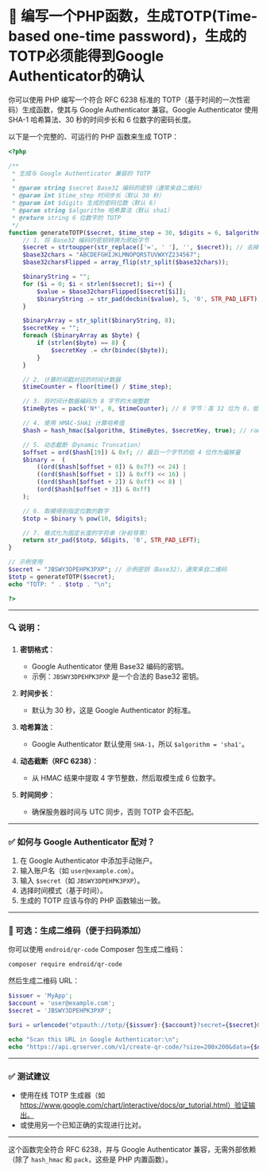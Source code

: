 # 🤵 编写一个PHP函数，生成TOTP(Time-based one-time password)，生成的TOTP必须能得到Google Authenticator的确认

你可以使用 PHP 编写一个符合 RFC 6238 标准的 TOTP（基于时间的一次性密码）生成函数，使其与 Google Authenticator 兼容。Google Authenticator 使用 SHA-1 哈希算法、30 秒的时间步长和 6 位数字的密码长度。

以下是一个完整的、可运行的 PHP 函数来生成 TOTP：

```php
<?php

/**
 * 生成与 Google Authenticator 兼容的 TOTP
 *
 * @param string $secret Base32 编码的密钥（通常来自二维码）
 * @param int $time_step 时间步长（默认 30 秒）
 * @param int $digits 生成的密码位数（默认 6）
 * @param string $algorithm 哈希算法（默认 sha1）
 * @return string 6 位数字的 TOTP
 */
function generateTOTP($secret, $time_step = 30, $digits = 6, $algorithm = 'sha1') {
    // 1. 将 Base32 编码的密钥转换为原始字节
    $secret = strtoupper(str_replace(['=', ' '], '', $secret)); // 去掉填充和空格
    $base32chars = "ABCDEFGHIJKLMNOPQRSTUVWXYZ234567";
    $base32charsFlipped = array_flip(str_split($base32chars));

    $binaryString = "";
    for ($i = 0; $i < strlen($secret); $i++) {
        $value = $base32charsFlipped[$secret[$i]];
        $binaryString .= str_pad(decbin($value), 5, '0', STR_PAD_LEFT);
    }

    $binaryArray = str_split($binaryString, 8);
    $secretKey = "";
    foreach ($binaryArray as $byte) {
        if (strlen($byte) == 8) {
            $secretKey .= chr(bindec($byte));
        }
    }

    // 2. 计算时间戳对应的时间计数器
    $timeCounter = floor(time() / $time_step);

    // 3. 将时间计数器编码为 8 字节的大端整数
    $timeBytes = pack('N*', 0, $timeCounter); // 8 字节：高 32 位为 0，低 32 位为时间计数器

    // 4. 使用 HMAC-SHA1 计算哈希值
    $hash = hash_hmac($algorithm, $timeBytes, $secretKey, true); // raw output

    // 5. 动态截断（Dynamic Truncation）
    $offset = ord($hash[19]) & 0xf; // 最后一个字节的低 4 位作为偏移量
    $binary =  (
        ((ord($hash[$offset + 0]) & 0x7f) << 24) |
        ((ord($hash[$offset + 1]) & 0xff) << 16) |
        ((ord($hash[$offset + 2]) & 0xff) << 8) |
        (ord($hash[$offset + 3]) & 0xff)
    );

    // 6. 取模得到指定位数的数字
    $totp = $binary % pow(10, $digits);

    // 7. 格式化为固定长度的字符串（补前导零）
    return str_pad($totp, $digits, '0', STR_PAD_LEFT);
}

// 示例使用
$secret = "JBSWY3DPEHPK3PXP"; // 示例密钥（Base32），通常来自二维码
$totp = generateTOTP($secret);
echo "TOTP: " . $totp . "\n";

?>
```

---

### 🔍 说明：

1. **密钥格式**：
   - Google Authenticator 使用 Base32 编码的密钥。
   - 示例：`JBSWY3DPEHPK3PXP` 是一个合法的 Base32 密钥。

2. **时间步长**：
   - 默认为 30 秒，这是 Google Authenticator 的标准。

3. **哈希算法**：
   - Google Authenticator 默认使用 `SHA-1`，所以 `$algorithm = 'sha1'`。

4. **动态截断（RFC 6238）**：
   - 从 HMAC 结果中提取 4 字节整数，然后取模生成 6 位数字。

5. **时间同步**：
   - 确保服务器时间与 UTC 同步，否则 TOTP 会不匹配。

---

### ✅ 如何与 Google Authenticator 配对？

1. 在 Google Authenticator 中添加手动账户。
2. 输入账户名（如 `user@example.com`）。
3. 输入 `$secret`（如 `JBSWY3DPEHPK3PXP`）。
4. 选择时间模式（基于时间）。
5. 生成的 TOTP 应该与你的 PHP 函数输出一致。

---

### 🔧 可选：生成二维码（便于扫码添加）

你可以使用 `endroid/qr-code` Composer 包生成二维码：

```bash
composer require endroid/qr-code
```

然后生成二维码 URL：

```php
$issuer = 'MyApp';
$account = 'user@example.com';
$secret = 'JBSWY3DPEHPK3PXP';

$uri = urlencode("otpauth://totp/{$issuer}:{$account}?secret={$secret}&issuer={$issuer}");

echo "Scan this URL in Google Authenticator:\n";
echo "https://api.qrserver.com/v1/create-qr-code/?size=200x200&data={$uri}\n";
```

---

### ✅ 测试建议

- 使用在线 TOTP 生成器（如 https://www.google.com/chart/interactive/docs/qr_tutorial.html）验证输出。
- 或使用另一个已知正确的实现进行比对。

---

这个函数完全符合 RFC 6238，并与 Google Authenticator 兼容，无需外部依赖（除了 `hash_hmac` 和 `pack`，这些是 PHP 内置函数）。
